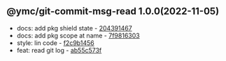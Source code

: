 <a name="1.0.0"></a>

## @ymc/git-commit-msg-read 1.0.0(2022-11-05) 
- docs: add pkg shield state - [204391467](https://github.com/ymc-github/js-idea/commit/72043914678c4ec361b95d79598f83cc8633f870 "docs(core): add pkg shield state&#10;&#10;update lin,tes state in readme.md&#10;update banner in dist&#10;&#10;generated by ymc@robot")
- docs: add pkg scope at name - [7f9816303](https://github.com/ymc-github/js-idea/commit/17f9816303affed7df6cf9d56cf31f4ee2c7cbd5 "docs(core): add pkg scope at name&#10;&#10;export setClassConstructor and alias&#10;export setClassMethod and alias&#10;export mixClass and alias&#10;export setClassMethodAlias&#10;&#10;generated by ymc@robot")
- style: lin code - [f2c9b1456](https://github.com/ymc-github/js-idea/commit/5f2c9b1456cc93e049dd77b8eb1cb9910dc5cb63 "style(core): lin code&#10;&#10;use cjs,esm,umd format&#10;use min version per format&#10;use esm without min as index.js&#10;&#10;generated by ymc@robot")
- feat: read git log - [ab55c573f](https://github.com/ymc-github/js-idea/commit/3ab55c573f85a181663699636a292506b39c99b9 "feat(core): read git log&#10;&#10;use cjs,esm,umd format&#10;use min version per format&#10;use esm without min as index.js&#10;&#10;generated by ymc@robot")